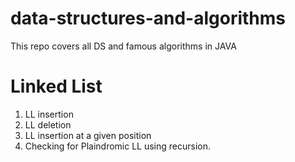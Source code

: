 # data-structures-and-algorithms
This repo covers all DS and famous algorithms in JAVA


# Linked List
1) LL insertion 
2) LL deletion
3) LL insertion at a given position
4) Checking for Plaindromic LL using recursion.
